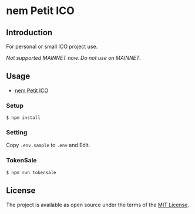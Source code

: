 # nem Petit ICO

## Introduction

For personal or small ICO project use.

*Not supported MAINNET now. Do not use on MAINNET.*

## Usage

* [nem Petit ICO](https://44uk.github.io/nem-petit-ico/)

### Setup

```node
$ npm install
```

### Setting

Copy `.env.sample` to `.env` and Edit.

### TokenSale

```node
$ npm run tokensale
```

## License

The project is available as open source under the terms of the [MIT License](LICENSE).
